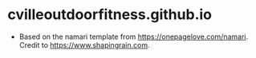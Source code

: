 # cvilleoutdoorfitness.github.io

* Based on the namari template from https://onepagelove.com/namari. Credit to https://www.shapingrain.com.

